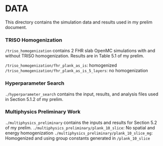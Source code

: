 # DATA 
This directory contains the simulation data and results used in my prelim
document. 

### TRISO Homogenization
`/triso_homogenization` contains 2 FHR slab OpenMC simulations with and without 
TRISO homogenization. Results are in Table 5.1 of my prelim. 

`/triso_homogenization/fhr_plank_as_is`: homogenized
`/triso_homogenization/fhr_plank_as_is_5_layers`: no homogenization

### Hyperparameter Search 
`./hyperparameter_search` contains the input, results, and analysis files used 
in Section 5.1.2 of my prelim. 

### Multiphysics Preliminary Work 
`./multiphysics_preliminary` contains the inputs and results for Section 5.2
of my prelim. 
`./multiphysics_preliminary/plank_10_slice`: No spatial and energy homogenization
`./multiphysics_preliminary/plank_10_slice_mg`: Homogenized and using group 
constants generated in `/plank_10_slice`